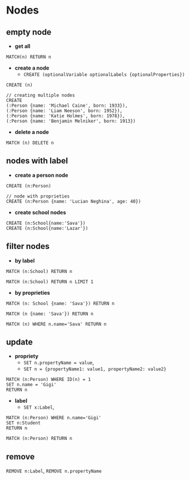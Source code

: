# Nodes

## empty node
- **get all**
```
MATCH(n) RETURN n
```
- **create a node** 
    - `CREATE (optionalVariable optionalLabels {optionalProperties})`
```
CREATE (n)

// creating multiple nodes
CREATE
(:Person {name: 'Michael Caine', born: 1933}),
(:Person {name: 'Liam Neeson', born: 1952}),
(:Person {name: 'Katie Holmes', born: 1978}),
(:Person {name: 'Benjamin Melniker', born: 1913})
```

- **delete a node**
```
MATCH (n) DELETE n
```

## nodes with label 
- **create a person node** 
```
CREATE (n:Person)

// node with proprieties 
CREATE (n:Person {name: 'Lucian Neghina', age: 40})
```
- **create school nodes**
```
CREATE (n:School{name:'Sava'})
CREATE (n:School{name:'Lazar'})
```

## filter nodes
- **by label** 
```
MATCH (n:School) RETURN n 

MATCH (n:School) RETURN n LIMIT 1
```
- **by proprieties**
```
MATCH (n: School {name: 'Sava'}) RETURN n 

MATCH (n {name: 'Sava'}) RETURN n 

MATCH (n) WHERE n.name='Sava' RETURN n 
```

## update
- **propriety**
    - `SET n.propertyName = value`, 
    - `SET n = {propertyName1: value1, propertyName2: value2}`
```
MATCH (n:Person) WHERE ID(n) = 1 
SET n.name = 'Gigi'
RETURN n
```
- **label**
    - `SET x:Label`, 
```
MATCH (n:Person) WHERE n.name='Gigi'
SET n:Student
RETURN n

MATCH (n:Person) RETURN n
```

## remove 
`REMOVE n:Label`, `REMOVE n.propertyName`